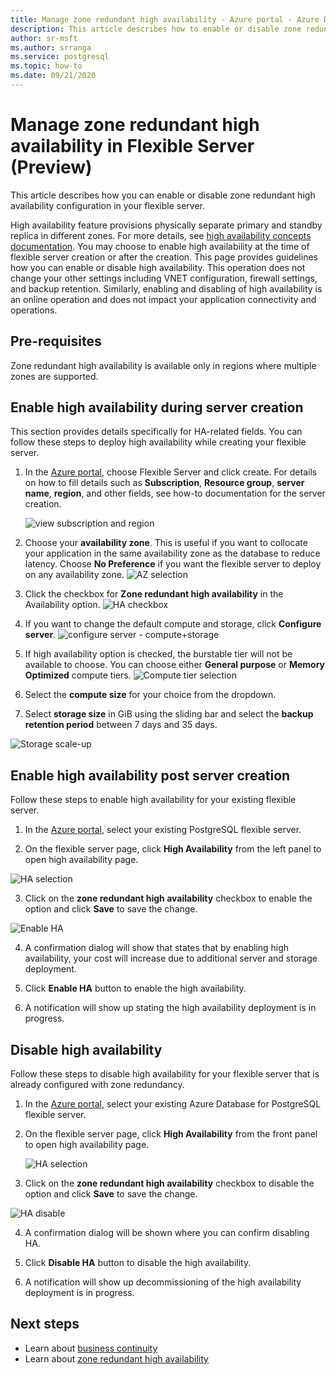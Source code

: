 ```yaml
---
title: Manage zone redundant high availability - Azure portal - Azure Database for PostgreSQL - Flexible Server
description: This article describes how to enable or disable zone redundant high availability in Azure Database for PostgreSQL flexible Server through the Azure portal.
author: sr-msft
ms.author: srranga
ms.service: postgresql
ms.topic: how-to
ms.date: 09/21/2020
---
```

# Manage zone redundant high availability in Flexible Server (Preview)

This article describes how you can enable or disable zone redundant high availability configuration in your flexible server.

High availability feature provisions physically separate primary and standby replica in different zones. For more details, see [high availability concepts documentation](./concepts/../concepts-high-availability.md). You may choose to enable high availability at the time of flexible server creation or after the creation. 
This page provides guidelines how you can enable or disable high availability. This operation does not change your other settings including VNET configuration, firewall settings, and backup retention. Similarly, enabling and disabling of high availability is an online operation and does not impact your application connectivity and operations.

## Pre-requisites

Zone redundant high availability is available only in regions where multiple zones are supported. 

## Enable high availability during server creation

This section provides details specifically for HA-related fields. You can follow these steps to deploy high availability while creating your flexible server.

1.  In the [Azure portal](https://portal.azure.com/), choose Flexible Server and click create.  For details on how to fill details such as **Subscription**, **Resource group**, **server name**, **region**, and other fields, see how-to documentation for the server creation.
   
    ![view subscription and region](./media/how-to-manage-high-availability-portal/subscription-region.png)

2.  Choose your **availability zone**. This is useful if you want to collocate your application in the same availability zone as the database to reduce latency. Choose **No Preference** if you want the flexible server to deploy on any availability zone.
    ![AZ selection](./media/how-to-manage-high-availability-portal/zone-selection.png)

3.  Click the checkbox for **Zone redundant high availability** in the Availability option.
![HA checkbox](./media/how-to-manage-high-availability-portal/high-availability-checkbox.png)

4.  If you want to change the default compute and storage, click  **Configure server**.
 ![configure server - compute+storage](./media/how-to-manage-high-availability-portal/configure-server.png)

5.  If high availability option is checked, the burstable tier will not be available to choose. You can choose either
    **General purpose** or **Memory Optimized** compute tiers.
![Compute tier selection](./media/how-to-manage-high-availability-portal/select-compute.png)
6.  Select the **compute size** for your choice from the dropdown.

7.  Select **storage size** in GiB using the sliding bar and select the **backup retention period** between 7 days and 35 days.
   
![Storage scale-up](./media/how-to-manage-high-availability-portal/compute-size-storage-backup.png)    

## Enable high availability post server creation

Follow these steps to enable high availability for your existing flexible server.

1.  In the [Azure portal](https://portal.azure.com/), select your existing PostgreSQL flexible server.

2.  On the flexible server page, click **High Availability** from the left panel to open high availability page.
   
![HA selection](./media/how-to-manage-high-availability-portal/high-availability-left-panel.png)

3.  Click on the **zone redundant high availability** checkbox to enable
    the option and click **Save** to save the change.

![Enable HA](./media/how-to-manage-high-availability-portal/enable-high-availability-save.png)

4.  A confirmation dialog will show that states that by enabling high
    availability, your cost will increase due to additional server and
    storage deployment.

5.  Click **Enable HA** button to enable the high availability.

6.  A notification will show up stating the high availability deployment
    is in progress.

## Disable high availability

Follow these steps to disable high availability for your flexible server
that is already configured with zone redundancy.

1.  In the [Azure portal](https://portal.azure.com/), select your existing Azure Database for PostgreSQL flexible server.

2.  On the flexible server page, click **High Availability** from the front panel to open high availability page.
   
    ![HA selection](./media/how-to-manage-high-availability-portal/high-availability-left-panel.png)

3.  Click on the **zone redundant high availability** checkbox to disable the option and click **Save** to save the change.

![HA disable](./media/how-to-manage-high-availability-portal/disable-high-availability.png)

4.  A confirmation dialog will be shown where you can confirm disabling
    HA.

5.  Click **Disable HA** button to disable the high availability.

6.  A notification will show up decommissioning of the high availability deployment is in progress.

## Next steps

-   Learn about [business continuity](./concepts-business-continuity.md)
-   Learn about [zone redundant high availability](./concepts-high-availability.md)
